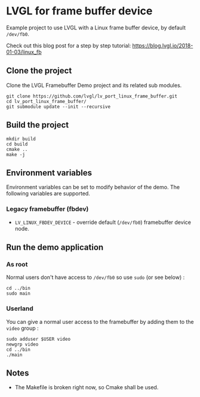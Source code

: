 # LVGL for frame buffer device

Example project to use LVGL with a Linux frame buffer device,
by default `/dev/fb0`.


Check out this blog post for a step by step tutorial:
https://blog.lvgl.io/2018-01-03/linux_fb

## Clone the project

Clone the LVGL Framebuffer Demo project and its related sub modules.

```
git clone https://github.com/lvgl/lv_port_linux_frame_buffer.git
cd lv_port_linux_frame_buffer/
git submodule update --init --recursive
```

## Build the project

```
mkdir build
cd build 
cmake ..
make -j
```

## Environment variables

Environment variables can be set to modify behavior of the demo.
The following variables are supported.

### Legacy framebuffer (fbdev)

- `LV_LINUX_FBDEV_DEVICE` - override default (`/dev/fb0`) framebuffer device node.

## Run the demo application

### As root

Normal users don't have access to `/dev/fb0` so use `sudo` (or see below) : 

```
cd ../bin
sudo main
```

### Userland

You can give a normal user access to the framebuffer by adding them to the `video` group : 

```
sudo adduser $USER video
newgrp video
cd ../bin
./main
```

## Notes

- The Makefile is broken right now, so Cmake shall be used.
